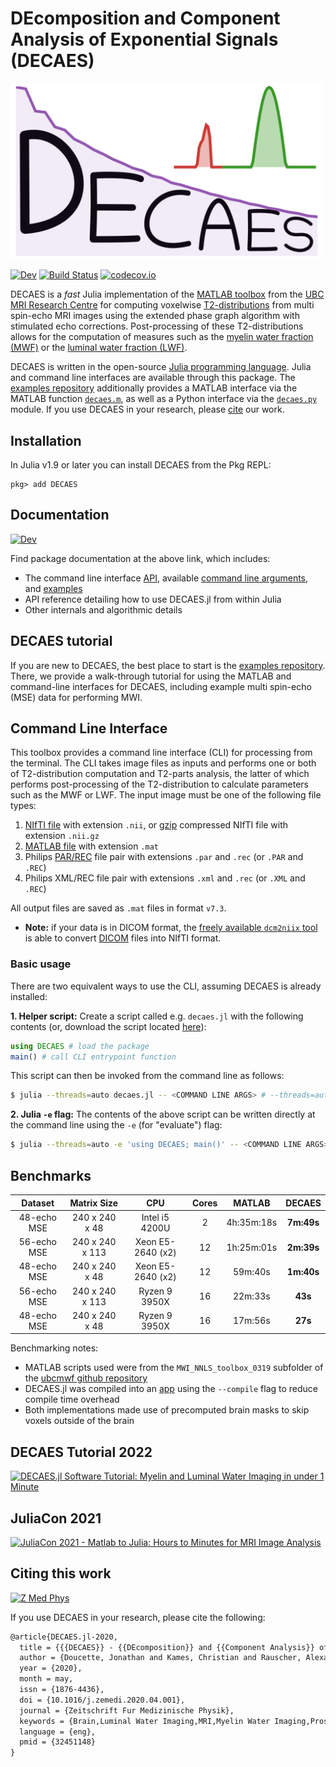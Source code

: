 # DEcomposition and Component Analysis of Exponential Signals (DECAES)

<p align="left">
<img width="500px" src="https://github.com/jondeuce/DECAES.jl/blob/c2956262063841c8c2dc27f4e0ee20593ef32697/docs/src/assets/logo.gif">
</p>

<!-- [![Stable](https://img.shields.io/badge/docs-stable-blue.svg)](https://jondeuce.github.io/DECAES.jl/stable) -->
[![Dev](https://img.shields.io/badge/docs-dev-blue.svg)](https://jondeuce.github.io/DECAES.jl/dev)
[![Build Status](https://github.com/jondeuce/DECAES.jl/workflows/CI/badge.svg)](https://github.com/jondeuce/DECAES.jl/actions?query=workflow%3ACI)
[![codecov.io](https://codecov.io/github/jondeuce/DECAES.jl/branch/master/graph/badge.svg)](http://codecov.io/github/jondeuce/DECAES.jl/branch/master)

DECAES is a *fast* Julia implementation of the [MATLAB toolbox](https://mriresearch.med.ubc.ca/news-projects/myelin-water-fraction/) from the [UBC MRI Research Centre](https://mriresearch.med.ubc.ca/) for computing voxelwise [T2-distributions](https://doi.org/10.1016/0022-2364(89)90011-5) from multi spin-echo MRI images using the extended phase graph algorithm with stimulated echo corrections.
Post-processing of these T2-distributions allows for the computation of measures such as the [myelin water fraction (MWF)](https://doi.org/10.1002/mrm.1910310614) or the [luminal water fraction (LWF)](https://doi.org/10.1148/radiol.2017161687).

DECAES is written in the open-source [Julia programming language](https://julialang.org/).
Julia and command line interfaces are available through this package.
The [examples repository](https://github.com/jondeuce/mwiexamples) additionally provides a MATLAB interface via the MATLAB function [`decaes.m`](https://github.com/jondeuce/DECAES.jl/blob/master/api/decaes.m), as well as a Python interface via the [`decaes.py`](https://github.com/jondeuce/DECAES.jl/blob/master/api/decaes.py) module.
If you use DECAES in your research, please [cite](CITATION.bib) our work.

## Installation

In Julia v1.9 or later you can install DECAES from the Pkg REPL:
```
pkg> add DECAES
```

## Documentation

[![Dev](https://img.shields.io/badge/docs-dev-blue.svg)](https://jondeuce.github.io/DECAES.jl/dev)

Find package documentation at the above link, which includes:
* The command line interface [API](https://jondeuce.github.io/DECAES.jl/dev/cli), available [command line arguments](https://jondeuce.github.io/DECAES.jl/dev/cli/#Arguments-1), and [examples](https://jondeuce.github.io/DECAES.jl/dev/cli/#Examples-1)
* API reference detailing how to use DECAES.jl from within Julia
* Other internals and algorithmic details

## DECAES tutorial

If you are new to DECAES, the best place to start is the [examples repository](https://github.com/jondeuce/mwiexamples).
There, we provide a walk-through tutorial for using the MATLAB and command-line interfaces for DECAES, including example multi spin-echo (MSE) data for performing MWI.

## Command Line Interface

This toolbox provides a command line interface (CLI) for processing from the terminal.
The CLI takes image files as inputs and performs one or both of T2-distribution computation and T2-parts analysis, the latter of which performs post-processing of the T2-distribution to calculate parameters such as the MWF or LWF.
The input image must be one of the following file types:

1. [NIfTI file](https://nifti.nimh.nih.gov/) with extension `.nii`, or [gzip](https://www.gzip.org/) compressed NIfTI file with extension `.nii.gz`
2. [MATLAB file](https://www.mathworks.com/help/matlab/import_export/mat-file-versions.html) with extension `.mat`
3. Philips [PAR/REC](https://www.nitrc.org/plugins/mwiki/index.php/dcm2nii:MainPage#Philips_PAR.2FREC_Images) file pair with extensions `.par` and `.rec` (or `.PAR` and `.REC`)
4. Philips XML/REC file pair with extensions `.xml` and `.rec` (or `.XML` and `.REC`)

All output files are saved as `.mat` files in format `v7.3`.

* **Note:** if your data is in DICOM format, the [freely available `dcm2niix` tool](https://www.nitrc.org/plugins/mwiki/index.php/dcm2nii:MainPage) is able to convert [DICOM](https://www.nitrc.org/plugins/mwiki/index.php/dcm2nii:MainPage#General_Usage) files into NIfTI format.

### Basic usage

There are two equivalent ways to use the CLI, assuming DECAES is already installed:

**1. Helper script:** Create a script called e.g. `decaes.jl` with the following contents (or, download the script located [here](https://github.com/jondeuce/DECAES.jl/blob/master/api/decaes.jl)):

```julia
using DECAES # load the package
main() # call CLI entrypoint function
```

This script can then be invoked from the command line as follows:

```bash
$ julia --threads=auto decaes.jl -- <COMMAND LINE ARGS> # --threads=auto enables parallel processing
```

**2. Julia `-e` flag:** The contents of the above script can be written directly at the command line using the `-e` (for "evaluate") flag:

```bash
$ julia --threads=auto -e 'using DECAES; main()' -- <COMMAND LINE ARGS> # --threads=auto enables parallel processing
```

## Benchmarks

<center>

| Dataset     | Matrix Size     | CPU               | Cores | MATLAB     | **DECAES** |
| :---:       | :---:           | :---:             | :---: | :---:      | :---:      |
| 48-echo MSE | 240 x 240 x 48  | Intel i5 4200U    | 2     | 4h:35m:18s | **7m:49s** |
| 56-echo MSE | 240 x 240 x 113 | Xeon E5-2640 (x2) | 12    | 1h:25m:01s | **2m:39s** |
| 48-echo MSE | 240 x 240 x 48  | Xeon E5-2640 (x2) | 12    | 59m:40s    | **1m:40s** |
| 56-echo MSE | 240 x 240 x 113 | Ryzen 9 3950X     | 16    | 22m:33s    | **43s**    |
| 48-echo MSE | 240 x 240 x 48  | Ryzen 9 3950X     | 16    | 17m:56s    | **27s**    |

</center>

Benchmarking notes:

* MATLAB scripts used were from the `MWI_NNLS_toolbox_0319` subfolder of the [ubcmwf github repository](https://github.com/ubcmri/ubcmwf)
* DECAES.jl was compiled into an [app](https://julialang.github.io/PackageCompiler.jl/stable/apps.html) using the `--compile` flag to reduce compile time overhead
* Both implementations made use of precomputed brain masks to skip voxels outside of the brain

## DECAES Tutorial 2022

[![DECAES.jl Software Tutorial: Myelin and Luminal Water Imaging in under 1 Minute](https://imgur.com/Ulh6jA0.png)](https://www.youtube.com/watch?v=xCKWWNywOTw)

## JuliaCon 2021

[![JuliaCon 2021 - Matlab to Julia: Hours to Minutes for MRI Image Analysis](https://imgur.com/zJpRdtx.png)](https://www.youtube.com/watch?v=6OxsK2R5VkA)

## Citing this work

[![Z Med Phys](https://cdn.ncbi.nlm.nih.gov/corehtml/query/egifs/https:--linkinghub.elsevier.com-ihub-images-PubMedLink.gif)](https://doi.org/10.1016/j.zemedi.2020.04.001)

If you use DECAES in your research, please cite the following:

```tex
@article{DECAES.jl-2020,
  title = {{{DECAES}} - {{DEcomposition}} and {{Component Analysis}} of {{Exponential Signals}}},
  author = {Doucette, Jonathan and Kames, Christian and Rauscher, Alexander},
  year = {2020},
  month = may,
  issn = {1876-4436},
  doi = {10.1016/j.zemedi.2020.04.001},
  journal = {Zeitschrift Fur Medizinische Physik},
  keywords = {Brain,Luminal Water Imaging,MRI,Myelin Water Imaging,Prostate},
  language = {eng},
  pmid = {32451148}
}
```
